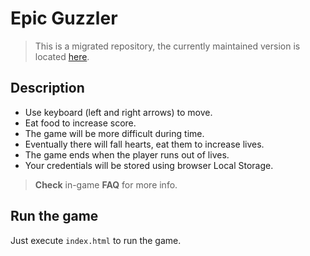 # Epic Guzzler
> This is a migrated repository, the currently maintained version is located [here](https://gitlab.com/edugon/docker-utilities).

## Description
- Use keyboard (left and right arrows) to move.
- Eat food to increase score.
- The game will be more difficult during time.
- Eventually there will fall hearts, eat them to increase lives.
- The game ends when the player runs out of lives.
- Your credentials will be stored using browser Local Storage.
> **Check** in-game **FAQ** for more info.

## Run the game
Just execute `index.html` to run the game.

